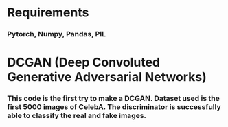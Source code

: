 # Requirements
### Pytorch, Numpy, Pandas, PIL

# DCGAN (Deep Convoluted Generative Adversarial Networks)
### This code is the first try to make a DCGAN. Dataset used is the first 5000 images of CelebA. The discriminator is successfully able to classify the real and fake images.
